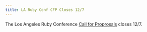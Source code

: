 ```yaml
---
title: LA Ruby Conf CFP Closes 12/7
---
```


The Los Angeles Ruby Conference [Call for Proprosals][cfp] closes 12/7.

[cfp]: http://larubyconf.com/proposals
